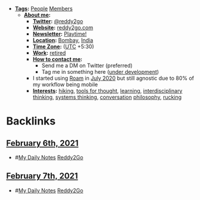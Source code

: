 - **[Tags](<Tags.md>):** [People](<People.md>) [Members](<Members.md>)
    - **[About me](<About me.md>):**
        - **[Twitter](<Twitter.md>):** [@reddy2go](https://twitter.com/reddy2go)
        - **[Website](<Website.md>):** [reddy2go.com](https://reddy2go.com)
        - **[Newsletter](<Newsletter.md>):** [Playtime!](https://playtime.reddy2go.com)
        - **[Location](<Location.md>):** [Bombay](<Bombay.md>), [India](<India.md>)
        - **[Time Zone](<Time Zone.md>):** ([UTC](<UTC.md>) +5:30)
        - **[Work](<Work.md>):** [retired](<retired.md>)
        - **[How to contact me](<How to contact me.md>):** 
            - Send me a DM on Twitter (preferred)
            - Tag me in something here ([under development]([Chat](<Chat.md>)))
        - I started using [Roam](<Roam.md>) in [July 2020](<July 2020.md>) but still agnostic due to 80% of my workflow being mobile
        - **[Interests](<Interests.md>):** [hiking](<hiking.md>), [tools for thought](<tools for thought.md>), [learning](<learning.md>), [interdisciplinary thinking](<interdisciplinary thinking.md>), [systems thinking](<systems thinking.md>), [conversation](<conversation.md>) [philosophy](<philosophy.md>), [rucking](<rucking.md>)

# Backlinks
## [February 6th, 2021](<February 6th, 2021.md>)
- #[My Daily Notes](<My Daily Notes.md>) [Reddy2Go](<Reddy2Go.md>)

## [February 7th, 2021](<February 7th, 2021.md>)
- #[My Daily Notes](<My Daily Notes.md>) [Reddy2Go](<Reddy2Go.md>)

